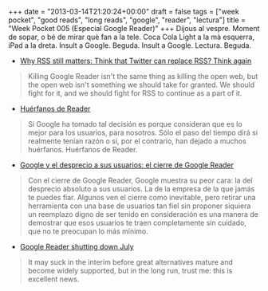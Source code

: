 +++
date = "2013-03-14T21:20:24+00:00"
draft = false
tags = ["week pocket", "good reads", "long reads", "google", "reader", "lectura"]
title = "Week Pocket 005 (Especial Google Reader)"
+++
Dijous al vespre. Moment de sopar, o bé de mirar què fan a la tele. Coca Cola Light a la mà esquerra, iPad a la dreta. Insult a Google. Beguda. Insult a Google. Lectura. Beguda.

- [Why RSS still matters: Think that Twitter can replace RSS? Think again](http://www.theverge.com/2013/3/14/4105006/why-rss-still-matters)

 > Killing Google Reader isn't the same thing as killing the open web, but the open web isn't something we should take for granted. We should fight for it, and we should fight for RSS to continue as a part of it.

- [Huérfanos de Reader](http://www.genbeta.com/web/huerfanos-de-reader)

 > Si Google ha tomado tal decisión es porque consideran que es lo mejor para los usuarios, para nosotros. Sólo el paso del tiempo dirá si realmente tenían razón o si, por el contrario, han dejado a muchos huérfanos. Huérfanos de Reader.

- [Google y el desprecio a sus usuarios: el cierre de Google Reader](http://www.enriquedans.com/2013/03/google-y-el-desprecio-a-sus-usuarios-el-cierre-de-google-reader.html)

 > Con el cierre de Google Reader, Google muestra su peor cara: la del desprecio absoluto a sus usuarios. La de la empresa de la que jamás te puedes fiar. Algunos ven el cierre como inevitable, pero retirar una herramienta con una base de usuarios tan fiel sin proponer siquiera un reemplazo digno de ser tenido en consideración es una manera de demostrar que esos usuarios te traen completamente sin cuidado, que no te preocupan lo más mínimo. 

- [Google Reader shutting down July](hhttp://www.marco.org/2013/03/13/google-reader-sunset)

 > It may suck in the interim before great alternatives mature and become widely supported, but in the long run, trust me: this is excellent news.